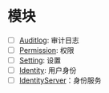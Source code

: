 # 模块

- [ ] [Auditlog](./auditlog.md): 审计日志
- [ ] [Permission](./permission.md): 权限
- [ ] [Setting](./setting.md): 设置
- [ ] [Identity](./identity.md): 用户身份
- [ ] [IdentityServer](./identityserver.md)：身份服务
